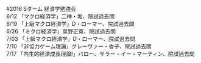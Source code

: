 #2016 Sターム 経済学勉強会  
6/12  「マクロ経済学」二神・堀、院試過去問  
6/19  「上級マクロ経済学」D・ローマー、院試過去問  
6/26  「ミクロ経済学」奥野正寛、院試過去問  
7/03  「上級マクロ経済学」D・ローマー、院試過去問  
7/10  「非協力ゲーム理論」グレーヴァー・香子、院試過去問  
7/17  「内生的経済成長理論Ⅰ」バロー、サラー・イー・マーティン、院試過去問  

